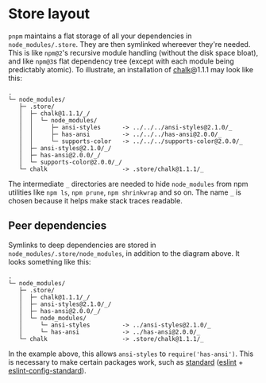 # Store layout

`pnpm` maintains a flat storage of all your dependencies in `node_modules/.store`. They are then symlinked whereever they're needed.
This is like `npm@2`'s recursive module handling (without the disk space bloat), and like `npm@3`s flat dependency tree (except with each module being predictably atomic).
To illustrate, an installation of [chalk][]@1.1.1 may look like this:

```
.
└─ node_modules/
   ├─ .store/
   │  ├─ chalk@1.1.1/_/
   │  │  └─ node_modules/
   │  │     ├─ ansi-styles      -> ../../../ansi-styles@2.1.0/_
   │  │     ├─ has-ansi         -> ../../../has-ansi@2.0.0/_
   │  │     └─ supports-color   -> ../../../supports-color@2.0.0/_
   │  ├─ ansi-styles@2.1.0/_/
   │  ├─ has-ansi@2.0.0/_/
   │  └─ supports-color@2.0.0/_/
   └─ chalk                     -> .store/chalk@1.1.1/_
```

The intermediate `_` directories are needed to hide `node_modules` from npm utilities like `npm ls`, `npm prune`, `npm shrinkwrap` and so on. The name `_` is chosen because it helps make stack traces readable.

[chalk]: https://github.com/chalk/chalk

## Peer dependencies

Symlinks to deep dependencies are stored in `node_modules/.store/node_modules`, in addition to the diagram above. It looks something like this:

```
.
└─ node_modules/
   ├─ .store/
   │  ├─ chalk@1.1.1/_/
   │  ├─ ansi-styles@2.1.0/_/
   │  ├─ has-ansi@2.0.0/_/
   │  └─ node_modules/
   │     └─ ansi-styles         -> ../ansi-styles@2.1.0/_
   │     └─ has-ansi            -> ../has-ansi@2.0.0/_
   └─ chalk                     -> .store/chalk@1.1.1/_
```

In the example above, this allows `ansi-styles` to `require('has-ansi')`. This is necessary to make certain packages work, such as [standard][] ([eslint][] + [eslint-config-standard][]).

[standard]: https://github.com/feross/standard
[eslint]: http://eslint.org/
[eslint-config-standard]: https://github.com/feross/eslint-config-standard
